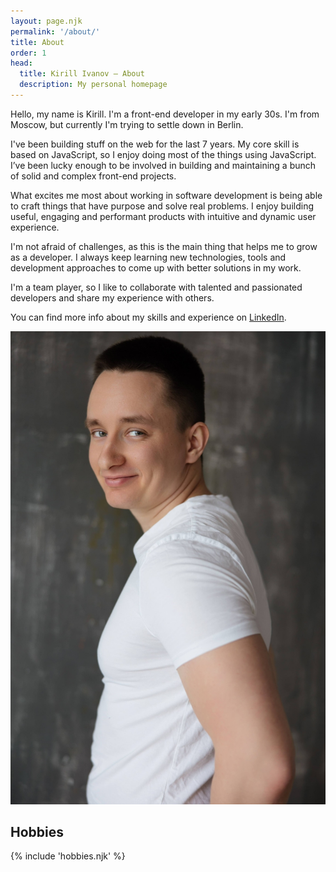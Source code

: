 ```yaml
---
layout: page.njk
permalink: '/about/'
title: About
order: 1
head:
  title: Kirill Ivanov – About
  description: My personal homepage
---
```


<div class="info">
  <div>
    <p>Hello, my name is Kirill. I'm a front-end developer in my early 30s. I'm from Moscow, but currently I'm trying to settle down in Berlin.</p>
    <p>
      I've been building stuff on the web for the last 7 years. My core skill is based on JavaScript, so I enjoy doing most of the things using JavaScript. I’ve been lucky enough to be involved in building and maintaining a bunch of solid and complex front-end projects.
    </p>
    <p>
      What excites me most about working in software development is being able to craft things that have purpose and solve real problems. I enjoy building useful, engaging and performant products with intuitive and dynamic user experience.
    </p>
    <p>I'm not afraid of challenges, as this is the main thing that helps me to grow as a developer. I always keep learning new technologies, tools and development approaches to come up with better solutions in my work.
    </p>
    <p>I'm a team player, so I like to collaborate with talented and passionated developers and share my experience with others.</p>
    <p>You can find more info about my skills and experience on <a href="https://www.linkedin.com/in/kirillunlimited" target="_blank" rel="noopener noreferrer">LinkedIn</a>.</p>
  </div>
  <div class="portrait">
    <img class="portrait__image" src="./../assets/img/portrait.jpg" alt="Kirill Ivanov"/>
  </div>
</div>

## Hobbies

{% include 'hobbies.njk' %}
